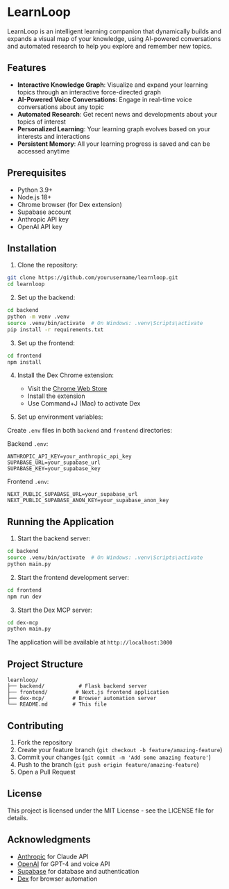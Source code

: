 # LearnLoop

LearnLoop is an intelligent learning companion that dynamically builds and expands a visual map of your knowledge, using AI-powered conversations and automated research to help you explore and remember new topics.

## Features

- **Interactive Knowledge Graph**: Visualize and expand your learning topics through an interactive force-directed graph
- **AI-Powered Voice Conversations**: Engage in real-time voice conversations about any topic
- **Automated Research**: Get recent news and developments about your topics of interest
- **Personalized Learning**: Your learning graph evolves based on your interests and interactions
- **Persistent Memory**: All your learning progress is saved and can be accessed anytime

## Prerequisites

- Python 3.9+
- Node.js 18+
- Chrome browser (for Dex extension)
- Supabase account
- Anthropic API key
- OpenAI API key

## Installation

1. Clone the repository:
```bash
git clone https://github.com/yourusername/learnloop.git
cd learnloop
```

2. Set up the backend:
```bash
cd backend
python -m venv .venv
source .venv/bin/activate  # On Windows: .venv\Scripts\activate
pip install -r requirements.txt
```

3. Set up the frontend:
```bash
cd frontend
npm install
```

4. Install the Dex Chrome extension:
   - Visit the [Chrome Web Store](https://chromewebstore.google.com/detail/dex/ignaljemchdlmoimaliinmonecgbdnkk)
   - Install the extension
   - Use Command+J (Mac) to activate Dex

5. Set up environment variables:

Create `.env` files in both `backend` and `frontend` directories:

Backend `.env`:
```
ANTHROPIC_API_KEY=your_anthropic_api_key
SUPABASE_URL=your_supabase_url
SUPABASE_KEY=your_supabase_key
```

Frontend `.env`:
```
NEXT_PUBLIC_SUPABASE_URL=your_supabase_url
NEXT_PUBLIC_SUPABASE_ANON_KEY=your_supabase_anon_key
```

## Running the Application

1. Start the backend server:
```bash
cd backend
source .venv/bin/activate  # On Windows: .venv\Scripts\activate
python main.py
```

2. Start the frontend development server:
```bash
cd frontend
npm run dev
```

3. Start the Dex MCP server:
```bash
cd dex-mcp
python main.py
```

The application will be available at `http://localhost:3000`

## Project Structure

```
learnloop/
├── backend/           # Flask backend server
├── frontend/         # Next.js frontend application
├── dex-mcp/         # Browser automation server
└── README.md        # This file
```

## Contributing

1. Fork the repository
2. Create your feature branch (`git checkout -b feature/amazing-feature`)
3. Commit your changes (`git commit -m 'Add some amazing feature'`)
4. Push to the branch (`git push origin feature/amazing-feature`)
5. Open a Pull Request

## License

This project is licensed under the MIT License - see the LICENSE file for details.

## Acknowledgments

- [Anthropic](https://www.anthropic.com/) for Claude API
- [OpenAI](https://openai.com/) for GPT-4 and voice API
- [Supabase](https://supabase.com/) for database and authentication
- [Dex](https://github.com/dex-ai/dex) for browser automation 